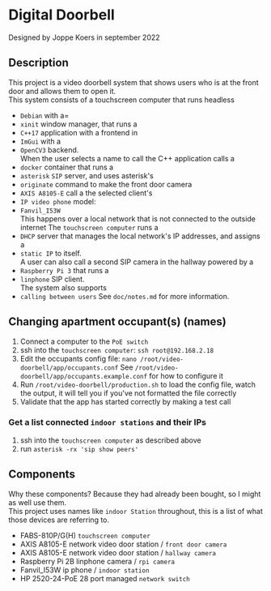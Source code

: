# Digital Doorbell
Designed by Joppe Koers in september 2022

## Description
This project is a video doorbell system that shows users who is at the front door and allows them to open it.\
This system consists of a touchscreen computer that runs headless
- `Debian` with  a=
- `xinit` window manager, that runs a
- `C++17` application with a frontend in
- `ImGui` with a
- `OpenCV3` backend.\
When the user selects a name to call the C++ application calls a
- `docker` container that runs a
- `asterisk` `SIP` server, and uses asterisk's
- `originate` command to make the front door camera
- `AXIS A8105-E` call a the selected client's
- `IP video phone` model:
- `Fanvil_I53W`\
This happens over a local network that is not connected to the outside internet
The `touchscreen computer` runs a
- `DHCP` server that manages the local network's IP addresses, and assigns a
- `static IP` to itself.\
A user can also call a second SIP camera in the hallway powered by a
- `Raspberry Pi 3` that runs a
- `linphone` SIP client.\
The system also supports
- `calling between users`
See `doc/notes.md` for more information.

## Changing apartment occupant(s) (names)
1. Connect a computer to the `PoE switch`
2. ssh into the `touchscreen computer`: `ssh root@192.168.2.18`
3. Edit the occupants config file: `nano /root/video-doorbell/app/occupants.conf`
	See `/root/video-doorbell/app/occupants.example.conf` for how to configure it
4. Run `/root/video-doorbell/production.sh` to load the config file, watch the output, it will tell you if you've not formatted the file correctly
5. Validate that the app has started correctly by making a test call

### Get a list connected `indoor stations` and their IPs
1. ssh into the `touchscreen computer` as described above
2. run `asterisk -rx 'sip show peers'`

## Components
Why these components? Because they had already been bought, so I might as well use them.\
This project uses names like `indoor Station` throughout, this is a list of what those devices are referring to.
- FABS-810P/G(H)			`touchscreen computer`
- AXIS A8105-E 				network	video door station / `front door camera`
- AXIS A8105-E 				network	video door station / `hallway camera`
- Raspberry Pi 2B			linphone camera / `rpi camera`
- Fanvil_I53W				ip phone / `indoor station`
- HP 2520-24-PoE 28 port	managed `network switch`
